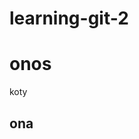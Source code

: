 # learning-git-2<!DOCTYPE html>
<html>
<head>
  <meta charset="utf-8">
  <meta name="viewport" content="width=device-width">
  <title>kto</title>
  <h1>onos</h1>
  <p>koty</p>
  <h2>ona</h2>
</head>
<body>

</body>
</html>
